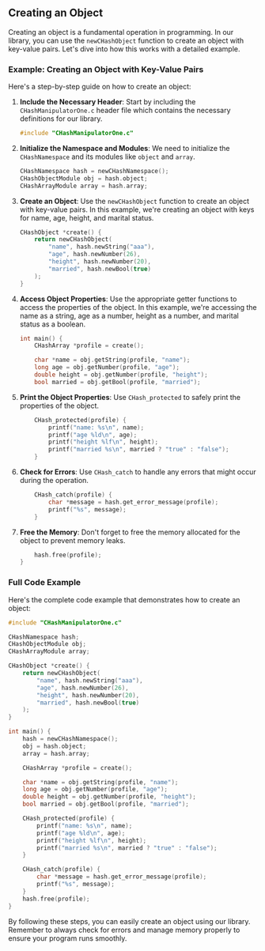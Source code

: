 ## Creating an Object

Creating an object is a fundamental operation in programming. In our library, you can use the `newCHashObject` function to create an object with key-value pairs. Let's dive into how this works with a detailed example.

### Example: Creating an Object with Key-Value Pairs

Here's a step-by-step guide on how to create an object:

1. **Include the Necessary Header**: Start by including the `CHashManipulatorOne.c` header file which contains the necessary definitions for our library.

   ```c
   #include "CHashManipulatorOne.c"
   ```

2. **Initialize the Namespace and Modules**: We need to initialize the `CHashNamespace` and its modules like `object` and `array`.

   ```c
   CHashNamespace hash = newCHashNamespace();
   CHashObjectModule obj = hash.object;
   CHashArrayModule array = hash.array;
   ```

3. **Create an Object**: Use the `newCHashObject` function to create an object with key-value pairs. In this example, we're creating an object with keys for name, age, height, and marital status.

   ```c
   CHashObject *create() {
       return newCHashObject(
           "name", hash.newString("aaa"),
           "age", hash.newNumber(26),
           "height", hash.newNumber(20),
           "married", hash.newBool(true)
       );
   }
   ```

4. **Access Object Properties**: Use the appropriate getter functions to access the properties of the object. In this example, we're accessing the name as a string, age as a number, height as a number, and marital status as a boolean.

   ```c
   int main() {
       CHashArray *profile = create();

       char *name = obj.getString(profile, "name");
       long age = obj.getNumber(profile, "age");
       double height = obj.getNumber(profile, "height");
       bool married = obj.getBool(profile, "married");
   ```

5. **Print the Object Properties**: Use `CHash_protected` to safely print the properties of the object.

   ```c
       CHash_protected(profile) {
           printf("name: %s\n", name);
           printf("age %ld\n", age);
           printf("height %lf\n", height);
           printf("married %s\n", married ? "true" : "false");
       }
   ```

6. **Check for Errors**: Use `CHash_catch` to handle any errors that might occur during the operation.

   ```c
       CHash_catch(profile) {
           char *message = hash.get_error_message(profile);
           printf("%s", message);
       }
   ```

7. **Free the Memory**: Don't forget to free the memory allocated for the object to prevent memory leaks.

   ```c
       hash.free(profile);
   }
   ```

### Full Code Example

Here's the complete code example that demonstrates how to create an object:

```c
#include "CHashManipulatorOne.c"

CHashNamespace hash;
CHashObjectModule obj;
CHashArrayModule array;

CHashObject *create() {
    return newCHashObject(
        "name", hash.newString("aaa"),
        "age", hash.newNumber(26),
        "height", hash.newNumber(20),
        "married", hash.newBool(true)
    );
}

int main() {
    hash = newCHashNamespace();
    obj = hash.object;
    array = hash.array;

    CHashArray *profile = create();

    char *name = obj.getString(profile, "name");
    long age = obj.getNumber(profile, "age");
    double height = obj.getNumber(profile, "height");
    bool married = obj.getBool(profile, "married");

    CHash_protected(profile) {
        printf("name: %s\n", name);
        printf("age %ld\n", age);
        printf("height %lf\n", height);
        printf("married %s\n", married ? "true" : "false");
    }

    CHash_catch(profile) {
        char *message = hash.get_error_message(profile);
        printf("%s", message);
    }
    hash.free(profile);
}
```

By following these steps, you can easily create an object using our library. Remember to always check for errors and manage memory properly to ensure your program runs smoothly.